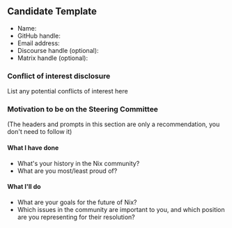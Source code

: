 ## Candidate Template

- Name:
- GitHub handle:
- Email address:
- Discourse handle (optional):
- Matrix handle (optional):

### Conflict of interest disclosure

List any potential conflicts of interest here

### Motivation to be on the Steering Committee

(The headers and prompts in this section are only a recommendation, you don't need to follow it)

#### What I have done

- What's your history in the Nix community?
- What are you most/least proud of?

#### What I'll do

- What are your goals for the future of Nix?
- Which issues in the community are important to you, and which position are you representing for their resolution?
